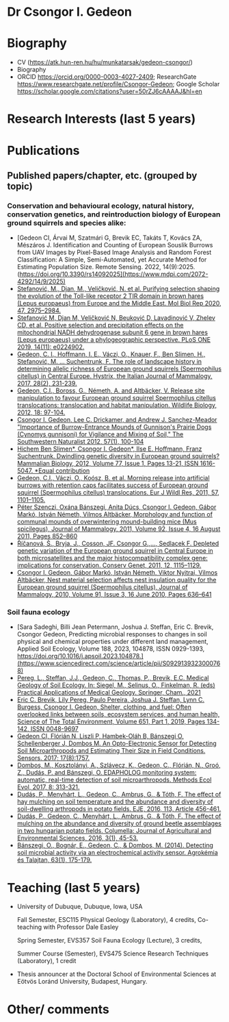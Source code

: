 # Dr Csongor I. Gedeon

# Biography
- CV (https://atk.hun-ren.hu/hu/munkatarsak/gedeon-csongor/)
- Biography
- ORCID https://orcid.org/0000-0003-4027-2409; ResearchGate https://www.researchgate.net/profile/Csongor-Gedeon; Google Scholar https://scholar.google.com/citations?user=50rZJ6cAAAAJ&hl=en

# Research Interests (last 5 years)

# Publications
## Published papers/chapter, etc. (grouped by topic)
### Conservation and behavioural ecology, natural history, conservation genetics, and reintroduction biology of European ground squirrels and species alike: 
- [Gedeon CI, Árvai M, Szatmári G, Brevik EC, Takáts T, Kovács ZA, Mészáros J. Identification and Counting of European Souslik Burrows from UAV Images by Pixel-Based Image Analysis and Random Forest Classification: A Simple, Semi-Automated, yet Accurate Method for Estimating Population Size. Remote Sensing. 2022, 14(9):2025.(https://doi.org/10.3390/rs14092025](https://www.mdpi.com/2072-4292/14/9/2025)
- [Stefanović, M., Djan, M., Veličković, N. et al. Purifying selection shaping the evolution of the Toll-like receptor 2 TIR domain in brown hares (Lepus europaeus) from Europe and the Middle East. Mol Biol Rep 2020, 47, 2975–2984.](https://doi.org/10.1007/s11033-020-05382-x)
- [Stefanović M, Djan M, Veličković N, Beuković D, Lavadinović V, Zhelev CD, et al. Positive selection and precipitation effects on the mitochondrial NADH dehydrogenase subunit 6 gene in brown hares (Lepus europaeus) under a phylogeographic perspective. PLoS ONE 2019, 14(11): e0224902.](https://doi.org/10.1371/journal.pone.0224902)
- [Gedeon, C. I., Hoffmann, I. E., Váczi, O., Knauer, F., Ben Slimen, H., Stefanović, M. ... Suchentrunk, F. The role of landscape history in determining allelic richness of European ground squirrels (Spermophilus citellus) in Central Europe. Hystrix, the Italian Journal of Mammalogy, 2017, 28(2), 231-239.](https://doi.org/10.4404/hystrix-28.2-11823)
- [Gedeon, C.I., Boross, G., Németh, A. and Altbäcker, V. Release site manipulation to favour European ground squirrel Spermophilus citellus translocations: translocation and habitat manipulation. Wildlife Biology, 2012, 18: 97-104.](https://doi.org/10.2981/10-124)
- [Csongor I. Gedeon, Lee C. Drickamer, and Andrew J. Sanchez-Meador "Importance of Burrow-Entrance Mounds of Gunnison's Prairie Dogs (Cynomys gunnisoni) for Vigilance and Mixing of Soil," The Southwestern Naturalist 2012, 57(1), 100-104](https://doi.org/10.1894/0038-4909-57.1.100)
- [Hichem Ben Slimen*, Csongor I. Gedeon*, Ilse E. Hoffmann, Franz Suchentrunk. Dwindling genetic diversity in European ground squirrels? Mammalian Biology, 2012, Volume 77, Issue 1, Pages 13-21, ISSN 1616-5047. *Equal contribution](https://doi.org/10.1016/j.mambio.2011.10.001)
- [Gedeon, C.I., Váczi, O., Koósz, B. et al. Morning release into artificial burrows with retention caps facilitates success of European ground squirrel (Spermophilus citellus) translocations. Eur J Wildl Res, 2011, 57, 1101–1105.](https://doi.org/10.1007/s10344-011-0504-3)
- [Péter Szenczi, Oxána Bánszegi, Anita Dúcs, Csongor I. Gedeon, Gábor Markó, István Németh, Vilmos Altbäcker, Morphology and function of communal mounds of overwintering mound-building mice (Mus spicilegus), Journal of Mammalogy, 2011, Volume 92, Issue 4, 16 August 2011, Pages 852–860](https://doi.org/10.1644/10-MAMM-A-258.1)
- [Říčanová, Š., Bryja, J., Cosson, JF. Csongor G.,..., Sedlacek F. Depleted genetic variation of the European ground squirrel in Central Europe in both microsatellites and the major histocompatibility complex gene: implications for conservation. Conserv Genet, 2011, 12, 1115–1129.](https://doi.org/10.1007/s10592-011-0213-1)
- [Csongor I. Gedeon, Gábor Markó, István Németh, Viktor Nyitrai, Vilmos Altbäcker, Nest material selection affects nest insulation quality for the European ground squirrel (Spermophilus citellus), Journal of Mammalogy, 2010, Volume 91, Issue 3, 16 June 2010, Pages 636–641](https://doi.org/10.1644/09-MAMM-A-089.1)

### Soil fauna ecology
- [Sara Sadeghi, Billi Jean Petermann, Joshua J. Steffan, Eric C. Brevik, Csongor Gedeon, Predicting microbial responses to changes in soil physical and chemical properties under different land management, Applied Soil Ecology, Volume 188, 2023, 104878, ISSN 0929-1393, https://doi.org/10.1016/j.apsoil.2023.104878.](https://www.sciencedirect.com/science/article/pii/S0929139323000768)
- [Pereg, L., Steffan, J.J., Gedeon, C., Thomas, P., Brevik, E.C. Medical Geology of Soil Ecology. In: Siegel, M., Selinus, O., Finkelman, R. (eds) Practical Applications of Medical Geology. Springer, Cham., 2021](https://doi.org/10.1007/978-3-030-53893-4_12)
- [Eric C. Brevik, Lily Pereg, Paulo Pereira, Joshua J. Steffan, Lynn C. Burgess, Csongor I. Gedeon, Shelter, clothing, and fuel: Often overlooked links between soils, ecosystem services, and human health, Science of The Total Environment, Volume 651, Part 1, 2019, Pages 134-142, ISSN 0048-9697](https://doi.org/10.1016/j.scitotenv.2018.09.158)
- [Gedeon CI, Flórián N, Liszli P, Hambek-Oláh B, Bánszegi O, Schellenberger J, Dombos M. An Opto-Electronic Sensor for Detecting Soil Microarthropods and Estimating Their Size in Field Conditions. Sensors. 2017; 17(8):1757.](https://doi.org/10.3390/s17081757)
- [Dombos, M., Kosztolányi, A., Szlávecz, K., Gedeon, C., Flórián, N., Groó, Z., Dudás, P. and Bánszegi, O. EDAPHOLOG monitoring system: automatic, real-time detection of soil microarthropods. Methods Ecol Evol, 2017, 8: 313-321.](https://doi.org/10.1111/2041-210X.12662)
- [Dudás, P., Menyhárt, L., Gedeon, C., Ambrus, G., & Tóth, F. The effect of hay mulching on soil temperature and the abundance and diversity of soil-dwelling arthropods in potato fields. EJE, 2016, 113, Article 456-461.](https://doi.org/10.14411/eje.2016.059)
- [Dudás, P., Gedeon, C., Menyhárt, L., Ambrus, G., & Tóth, F. The effect of mulching on the abundance and diversity of ground beetle assemblages in two hungarian potato fields. Columella: Journal of Agricultural and Environmental Sciences, 2016, 3(1), 45-53.](https://journal.uni-mate.hu/index.php/columella/article/view/2720)
- [Bánszegi, O., Bognár, E., Gedeon, C., & Dombos, M. (2014). Detecting soil microbial activity via an electrochemical activity sensor. Agrokémia és Talajtan, 63(1), 175-179.](https://doi.org/10.1556/agrokem.63.2014.1.19)
  
# Teaching (last 5 years)
- University of Dubuque, Dubuque, Iowa, USA

  Fall Semester, ESC115 Physical Geology (Laboratory), 4 credits, Co-teaching with Professor Dale Easley
  
  Spring Semester, EVS357 Soil Fauna Ecology (Lecture), 3 credits,
  
  Summer Course (Semester), EVS475 Science Research Techniques (Laboratory), 1 credit
- Thesis announcer at the Doctoral School of Environmental Sciences at Eötvös Loránd University, Budapest, Hungary.
  


# Other/ comments
